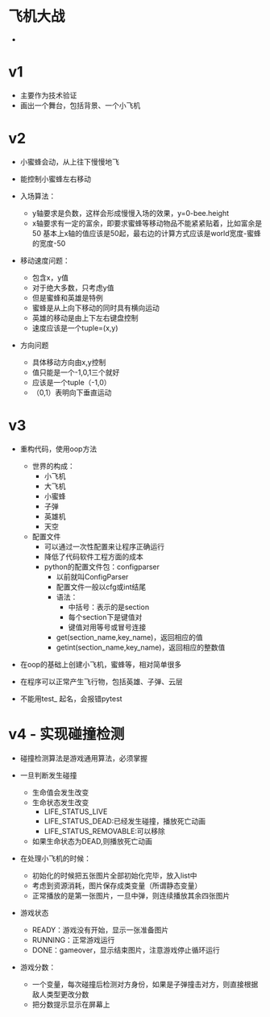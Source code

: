 # 飞机大战

-

# v1
- 主要作为技术验证
- 画出一个舞台，包括背景、一个小飞机


# v2
- 小蜜蜂会动，从上往下慢慢地飞
- 能控制小蜜蜂左右移动
- 入场算法：
    - y轴要求是负数，这样会形成慢慢入场的效果，y=0-bee.height
    - x轴要求有一定的富余，即要求蜜蜂等移动物品不能紧紧贴着，比如富余是50
        基本上x轴的值应该是50起，最右边的计算方式应该是world宽度-蜜蜂的宽度-50
- 移动速度问题：
    - 包含x，y值
    - 对于绝大多数，只考虑y值
    - 但是蜜蜂和英雄是特例
    - 蜜蜂是从上向下移动的同时具有横向运动
    - 英雄的移动是由上下左右键盘控制
    - 速度应该是一个tuple=(x,y)
    
- 方向问题
    - 具体移动方向由x,y控制
    - 值只能是一个-1,0,1三个就好
    - 应该是一个tuple（-1,0）
    - （0,1）表明向下垂直运动

# v3
- 重构代码，使用oop方法
    - 世界的构成：
        - 小飞机
        - 大飞机
        - 小蜜蜂
        - 子弹
        - 英雄机
        - 天空
    - 配置文件
        - 可以通过一次性配置来让程序正确运行
        - 降低了代码软件工程方面的成本
        - python的配置文件包：configparser
            - 以前就叫ConfigParser
            - 配置文件一般以cfg或int结尾
            - 语法：
                - 中括号：表示的是section
                - 每个section下是键值对
                - 键值对用等号或冒号连接
            - get(section_name,key_name)，返回相应的值
            - getint(section_name,key_name)，返回相应的整数值
- 在oop的基础上创建小飞机，蜜蜂等，相对简单很多
- 在程序可以正常产生飞行物，包括英雄、子弹、云层

- 不能用test_ 起名，会报错pytest

# v4 - 实现碰撞检测
- 碰撞检测算法是游戏通用算法，必须掌握
- 一旦判断发生碰撞
    - 生命值会发生改变
    - 生命状态发生改变
        - LIFE_STATUS_LIVE
        - LIFE_STATUS_DEAD:已经发生碰撞，播放死亡动画
        - LIFE_STATUS_REMOVABLE:可以移除
    - 如果生命状态为DEAD,则播放死亡动画
    
- 在处理小飞机的时候：
    - 初始化的时候把五张图片全部初始化完毕，放入list中
    - 考虑到资源消耗，图片保存成类变量（所谓静态变量）
    - 正常播放的是第一张图片，一旦中弹，则连续播放其余四张图片
    
- 游戏状态
    - READY：游戏没有开始，显示一张准备图片
    - RUNNING：正常游戏运行
    - DONE：gameover，显示结束图片，注意游戏停止循环运行
    
- 游戏分数：
    - 一个变量，每次碰撞后检测对方身份，如果是子弹撞击对方，则直接根据敌人类型更改分数
    - 把分数提示显示在屏幕上











